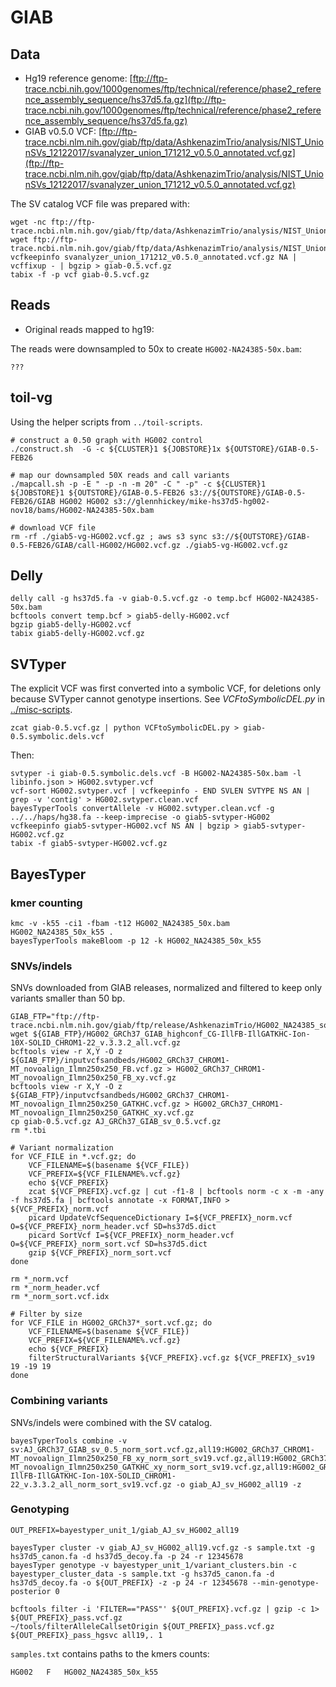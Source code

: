 # GIAB

## Data

- Hg19 reference genome: [ftp://ftp-trace.ncbi.nih.gov/1000genomes/ftp/technical/reference/phase2_reference_assembly_sequence/hs37d5.fa.gz](ftp://ftp-trace.ncbi.nih.gov/1000genomes/ftp/technical/reference/phase2_reference_assembly_sequence/hs37d5.fa.gz)
- GIAB v0.5.0 VCF: [ftp://ftp-trace.ncbi.nlm.nih.gov/giab/ftp/data/AshkenazimTrio/analysis/NIST_UnionSVs_12122017/svanalyzer_union_171212_v0.5.0_annotated.vcf.gz](ftp://ftp-trace.ncbi.nlm.nih.gov/giab/ftp/data/AshkenazimTrio/analysis/NIST_UnionSVs_12122017/svanalyzer_union_171212_v0.5.0_annotated.vcf.gz)

The SV catalog VCF file was prepared with:

```
wget -nc ftp://ftp-trace.ncbi.nlm.nih.gov/giab/ftp/data/AshkenazimTrio/analysis/NIST_UnionSVs_12122017/svanalyzer_union_171212_v0.5.0_annotated.vcf.gz
wget ftp://ftp-trace.ncbi.nlm.nih.gov/giab/ftp/data/AshkenazimTrio/analysis/NIST_UnionSVs_12122017/svanalyzer_union_171212_v0.5.0_annotated.vcf.gz.tbi
vcfkeepinfo svanalyzer_union_171212_v0.5.0_annotated.vcf.gz NA | vcffixup - | bgzip > giab-0.5.vcf.gz
tabix -f -p vcf giab-0.5.vcf.gz
```

## Reads

- Original reads mapped to hg19: []()

The reads were downsampled to 50x to create `HG002-NA24385-50x.bam`:

```
???
```

## toil-vg

Using the helper scripts from `../toil-scripts`.

```
# construct a 0.50 graph with HG002 control
./construct.sh  -G -c ${CLUSTER}1 ${JOBSTORE}1x ${OUTSTORE}/GIAB-0.5-FEB26

# map our downsampled 50X reads and call variants
./mapcall.sh -p -E " -p -n -m 20" -C " -p" -c ${CLUSTER}1  ${JOBSTORE}1 ${OUTSTORE}/GIAB-0.5-FEB26 s3://${OUTSTORE}/GIAB-0.5-FEB26/GIAB HG002 HG002 s3://glennhickey/mike-hs37d5-hg002-nov18/bams/HG002-NA24385-50x.bam

# download VCF file
rm -rf ./giab5-vg-HG002.vcf.gz ; aws s3 sync s3://${OUTSTORE}/GIAB-0.5-FEB26/GIAB/call-HG002/HG002.vcf.gz ./giab5-vg-HG002.vcf.gz
```

## Delly

```
delly call -g hs37d5.fa -v giab-0.5.vcf.gz -o temp.bcf HG002-NA24385-50x.bam
bcftools convert temp.bcf > giab5-delly-HG002.vcf
bgzip giab5-delly-HG002.vcf
tabix giab5-delly-HG002.vcf.gz
```

## SVTyper

The explicit VCF was first converted into a symbolic VCF, for deletions only because SVTyper cannot genotype insertions.
See *VCFtoSymbolicDEL.py* in [../misc-scripts](../misc-scripts).

```
zcat giab-0.5.vcf.gz | python VCFtoSymbolicDEL.py > giab-0.5.symbolic.dels.vcf
```

Then:

```
svtyper -i giab-0.5.symbolic.dels.vcf -B HG002-NA24385-50x.bam -l libinfo.json > HG002.svtyper.vcf
vcf-sort HG002.svtyper.vcf | vcfkeepinfo - END SVLEN SVTYPE NS AN | grep -v 'contig' > HG002.svtyper.clean.vcf
bayesTyperTools convertAllele -v HG002.svtyper.clean.vcf -g ../../haps/hg38.fa --keep-imprecise -o giab5-svtyper-HG002
vcfkeepinfo giab5-svtyper-HG002.vcf NS AN | bgzip > giab5-svtyper-HG002.vcf.gz
tabix -f giab5-svtyper-HG002.vcf.gz
```

## BayesTyper

### kmer counting

```
kmc -v -k55 -ci1 -fbam -t12 HG002_NA24385_50x.bam HG002_NA24385_50x_k55 .
bayesTyperTools makeBloom -p 12 -k HG002_NA24385_50x_k55
```

### SNVs/indels 

SNVs downloaded from GIAB releases, normalized and filtered to keep only variants smaller than 50 bp.

```
GIAB_FTP="ftp://ftp-trace.ncbi.nlm.nih.gov/giab/ftp/release/AshkenazimTrio/HG002_NA24385_son/latest/GRCh37/supplementaryFiles"
wget ${GIAB_FTP}/HG002_GRCh37_GIAB_highconf_CG-IllFB-IllGATKHC-Ion-10X-SOLID_CHROM1-22_v.3.3.2_all.vcf.gz
bcftools view -r X,Y -O z ${GIAB_FTP}/inputvcfsandbeds/HG002_GRCh37_CHROM1-MT_novoalign_Ilmn250x250_FB.vcf.gz > HG002_GRCh37_CHROM1-MT_novoalign_Ilmn250x250_FB_xy.vcf.gz
bcftools view -r X,Y -O z ${GIAB_FTP}/inputvcfsandbeds/HG002_GRCh37_CHROM1-MT_novoalign_Ilmn250x250_GATKHC.vcf.gz > HG002_GRCh37_CHROM1-MT_novoalign_Ilmn250x250_GATKHC_xy.vcf.gz
cp giab-0.5.vcf.gz AJ_GRCh37_GIAB_sv_0.5.vcf.gz
rm *.tbi

# Variant normalization
for VCF_FILE in *.vcf.gz; do
    VCF_FILENAME=$(basename ${VCF_FILE})
    VCF_PREFIX=${VCF_FILENAME%.vcf.gz}
    echo ${VCF_PREFIX}
    zcat ${VCF_PREFIX}.vcf.gz | cut -f1-8 | bcftools norm -c x -m -any -f hs37d5.fa | bcftools annotate -x FORMAT,INFO > ${VCF_PREFIX}_norm.vcf
    picard UpdateVcfSequenceDictionary I=${VCF_PREFIX}_norm.vcf O=${VCF_PREFIX}_norm_header.vcf SD=hs37d5.dict
    picard SortVcf I=${VCF_PREFIX}_norm_header.vcf O=${VCF_PREFIX}_norm_sort.vcf SD=hs37d5.dict
    gzip ${VCF_PREFIX}_norm_sort.vcf
done

rm *_norm.vcf
rm *_norm_header.vcf
rm *_norm_sort.vcf.idx

# Filter by size
for VCF_FILE in HG002_GRCh37*_sort.vcf.gz; do
    VCF_FILENAME=$(basename ${VCF_FILE})
    VCF_PREFIX=${VCF_FILENAME%.vcf.gz}
    echo ${VCF_PREFIX}
    filterStructuralVariants ${VCF_PREFIX}.vcf.gz ${VCF_PREFIX}_sv19 19 -19 19
done
```

### Combining variants

SNVs/indels were combined with the SV catalog.

```
bayesTyperTools combine -v sv:AJ_GRCh37_GIAB_sv_0.5_norm_sort.vcf.gz,all19:HG002_GRCh37_CHROM1-MT_novoalign_Ilmn250x250_FB_xy_norm_sort_sv19.vcf.gz,all19:HG002_GRCh37_CHROM1-MT_novoalign_Ilmn250x250_GATKHC_xy_norm_sort_sv19.vcf.gz,all19:HG002_GRCh37_GIAB_highconf_CG-IllFB-IllGATKHC-Ion-10X-SOLID_CHROM1-22_v.3.3.2_all_norm_sort_sv19.vcf.gz -o giab_AJ_sv_HG002_all19 -z
```

### Genotyping

```
OUT_PREFIX=bayestyper_unit_1/giab_AJ_sv_HG002_all19

bayesTyper cluster -v giab_AJ_sv_HG002_all19.vcf.gz -s sample.txt -g hs37d5_canon.fa -d hs37d5_decoy.fa -p 24 -r 12345678
bayesTyper genotype -v bayestyper_unit_1/variant_clusters.bin -c bayestyper_cluster_data -s sample.txt -g hs37d5_canon.fa -d hs37d5_decoy.fa -o ${OUT_PREFIX} -z -p 24 -r 12345678 --min-genotype-posterior 0

bcftools filter -i 'FILTER=="PASS"' ${OUT_PREFIX}.vcf.gz | gzip -c 1> ${OUT_PREFIX}_pass.vcf.gz
~/tools/filterAlleleCallsetOrigin ${OUT_PREFIX}_pass.vcf.gz ${OUT_PREFIX}_pass_hgsvc all19,. 1
```

`samples.txt` contains paths to the kmers counts:

```
HG002	F	HG002_NA24385_50x_k55
```

